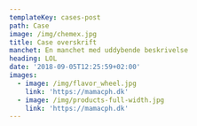 ```yaml
---
templateKey: cases-post
path: Case
image: /img/chemex.jpg
title: Case overskrift
manchet: En manchet med uddybende beskrivelse
heading: LOL
date: '2018-09-05T12:25:59+02:00'
images:
  - image: /img/flavor_wheel.jpg
    link: 'https://mamacph.dk'
  - image: /img/products-full-width.jpg
    link: 'https://mamacph.dk'
---
```


